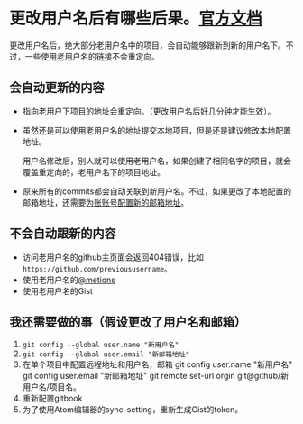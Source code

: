 # 更改用户名后有哪些后果。[官方文档](https://help.github.com/articles/what-happens-when-i-change-my-username/)

更改用户名后，绝大部分老用户名中的项目，会自动能够跟新到新的用户名下。不过，一些使用老用户名的链接不会重定向。

## 会自动更新的内容

-   指向老用户下项目的地址会重定向。（更改用户名后好几分钟才能生效）。
-   虽然还是可以使用老用户名的地址提交本地项目，但是还是建议修改本地配置地址。

    用户名修改后，别人就可以使用老用户名，如果创建了相同名字的项目，就会覆盖重定向的，老用户名下的项目地址。

-   原来所有的commits都会自动关联到新用户名。不过，如果更改了本地配置的邮箱地址，还需要[为账账号配置新的邮箱地址](https://help.github.com/articles/adding-an-email-address-to-your-github-account/)。

## 不会自动跟新的内容

-   访问老用户名的github主页面会返回404错误，比如`https://github.com/previoususername`。
-   使用老用户名的[@metions](https://help.github.com/articles/basic-writing-and-formatting-syntax/#mentioning-users-and-teams)
-   使用老用户名的Gist

## 我还需要做的事（假设更改了用户名和邮箱）

1.  `git config --global user.name "新用户名"`
2.  `git config --global user.email "新邮箱地址"`
3.  在单个项目中配置远程地址和用户名，邮箱
    	git config user.name "新用户名"
    	git config user.email "新邮箱地址"
    	git remote set-url orgin git@github/新用户名/项目名。
4.  重新配置gitbook
5.  为了使用Atom编辑器的sync-setting，重新生成Gist的token。  
